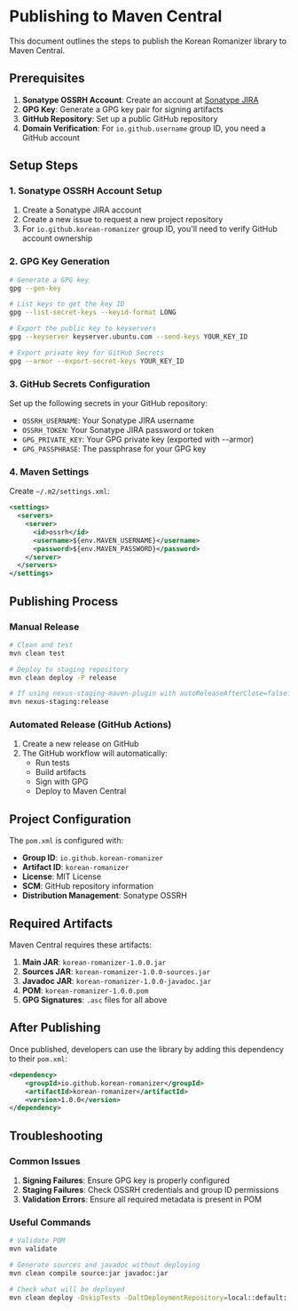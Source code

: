 # Publishing to Maven Central

This document outlines the steps to publish the Korean Romanizer library to Maven Central.

## Prerequisites

1. **Sonatype OSSRH Account**: Create an account at [Sonatype JIRA](https://issues.sonatype.org)
2. **GPG Key**: Generate a GPG key pair for signing artifacts
3. **GitHub Repository**: Set up a public GitHub repository
4. **Domain Verification**: For `io.github.username` group ID, you need a GitHub account

## Setup Steps

### 1. Sonatype OSSRH Account Setup

1. Create a Sonatype JIRA account
2. Create a new issue to request a new project repository
3. For `io.github.korean-romanizer` group ID, you'll need to verify GitHub account ownership

### 2. GPG Key Generation

```bash
# Generate a GPG key
gpg --gen-key

# List keys to get the key ID
gpg --list-secret-keys --keyid-format LONG

# Export the public key to keyservers
gpg --keyserver keyserver.ubuntu.com --send-keys YOUR_KEY_ID

# Export private key for GitHub Secrets
gpg --armor --export-secret-keys YOUR_KEY_ID
```

### 3. GitHub Secrets Configuration

Set up the following secrets in your GitHub repository:

- `OSSRH_USERNAME`: Your Sonatype JIRA username
- `OSSRH_TOKEN`: Your Sonatype JIRA password or token
- `GPG_PRIVATE_KEY`: Your GPG private key (exported with --armor)
- `GPG_PASSPHRASE`: The passphrase for your GPG key

### 4. Maven Settings

Create `~/.m2/settings.xml`:

```xml
<settings>
  <servers>
    <server>
      <id>ossrh</id>
      <username>${env.MAVEN_USERNAME}</username>
      <password>${env.MAVEN_PASSWORD}</password>
    </server>
  </servers>
</settings>
```

## Publishing Process

### Manual Release

```bash
# Clean and test
mvn clean test

# Deploy to staging repository
mvn clean deploy -P release

# If using nexus-staging-maven-plugin with autoReleaseAfterClose=false:
mvn nexus-staging:release
```

### Automated Release (GitHub Actions)

1. Create a new release on GitHub
2. The GitHub workflow will automatically:
   - Run tests
   - Build artifacts
   - Sign with GPG
   - Deploy to Maven Central

## Project Configuration

The `pom.xml` is configured with:

- **Group ID**: `io.github.korean-romanizer`
- **Artifact ID**: `korean-romanizer`
- **License**: MIT License
- **SCM**: GitHub repository information
- **Distribution Management**: Sonatype OSSRH

## Required Artifacts

Maven Central requires these artifacts:

1. **Main JAR**: `korean-romanizer-1.0.0.jar`
2. **Sources JAR**: `korean-romanizer-1.0.0-sources.jar`
3. **Javadoc JAR**: `korean-romanizer-1.0.0-javadoc.jar`
4. **POM**: `korean-romanizer-1.0.0.pom`
5. **GPG Signatures**: `.asc` files for all above

## After Publishing

Once published, developers can use the library by adding this dependency to their `pom.xml`:

```xml
<dependency>
    <groupId>io.github.korean-romanizer</groupId>
    <artifactId>korean-romanizer</artifactId>
    <version>1.0.0</version>
</dependency>
```

## Troubleshooting

### Common Issues

1. **Signing Failures**: Ensure GPG key is properly configured
2. **Staging Failures**: Check OSSRH credentials and group ID permissions
3. **Validation Errors**: Ensure all required metadata is present in POM

### Useful Commands

```bash
# Validate POM
mvn validate

# Generate sources and javadoc without deploying
mvn clean compile source:jar javadoc:jar

# Check what will be deployed
mvn clean deploy -DskipTests -DaltDeploymentRepository=local::default::file:./target/staging-deploy
``` 